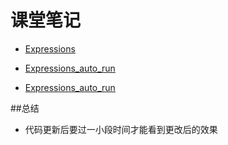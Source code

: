 # 课堂笔记

- [Expressions](https://bigdata-mindstorms.github.io/d3-playground/#https://bigdata-mindstorms.github.io/d3-playground/littleGauze/2016/01/04/expressions.js)

- [Expressions_auto_run](https://bigdata-mindstorms.github.io/d3-playground/#https://bigdata-mindstorms.github.io/d3-playground/littleGauze/2016/01/04/expressions_auto_run.js)

- [Expressions_auto_run](https://bigdata-mindstorms.github.io/d3-playground/#https://bigdata-mindstorms.github.io/d3-playground/littleGauze/2016/01/04/histogram.js)

##总结
- 代码更新后要过一小段时间才能看到更改后的效果

